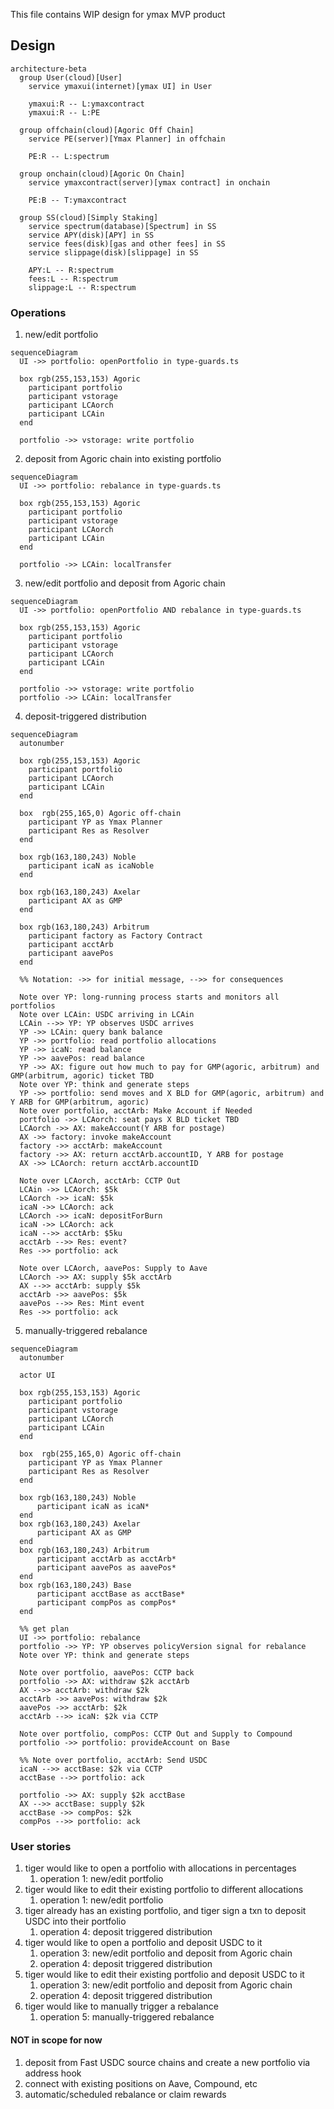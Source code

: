This file contains WIP design for ymax MVP product

## Design

```mermaid
architecture-beta
  group User(cloud)[User]
    service ymaxui(internet)[ymax UI] in User

    ymaxui:R -- L:ymaxcontract
    ymaxui:R -- L:PE

  group offchain(cloud)[Agoric Off Chain]
    service PE(server)[Ymax Planner] in offchain

    PE:R -- L:spectrum

  group onchain(cloud)[Agoric On Chain]
    service ymaxcontract(server)[ymax contract] in onchain

    PE:B -- T:ymaxcontract

  group SS(cloud)[Simply Staking]
    service spectrum(database)[Spectrum] in SS
    service APY(disk)[APY] in SS
    service fees(disk)[gas and other fees] in SS
    service slippage(disk)[slippage] in SS

    APY:L -- R:spectrum
    fees:L -- R:spectrum
    slippage:L -- R:spectrum
```

### Operations
1. new/edit portfolio
```mermaid
sequenceDiagram
  UI ->> portfolio: openPortfolio in type-guards.ts

  box rgb(255,153,153) Agoric
    participant portfolio
    participant vstorage
    participant LCAorch
    participant LCAin
  end

  portfolio ->> vstorage: write portfolio
```
2. deposit from Agoric chain into existing portfolio
```mermaid
sequenceDiagram
  UI ->> portfolio: rebalance in type-guards.ts

  box rgb(255,153,153) Agoric
    participant portfolio
    participant vstorage
    participant LCAorch
    participant LCAin
  end

  portfolio ->> LCAin: localTransfer
```
3. new/edit portfolio and deposit from Agoric chain
```mermaid
sequenceDiagram
  UI ->> portfolio: openPortfolio AND rebalance in type-guards.ts

  box rgb(255,153,153) Agoric
    participant portfolio
    participant vstorage
    participant LCAorch
    participant LCAin
  end

  portfolio ->> vstorage: write portfolio
  portfolio ->> LCAin: localTransfer
```
4. deposit-triggered distribution
```mermaid
sequenceDiagram
  autonumber

  box rgb(255,153,153) Agoric
    participant portfolio
    participant LCAorch
    participant LCAin
  end

  box  rgb(255,165,0) Agoric off-chain
    participant YP as Ymax Planner
    participant Res as Resolver
  end

  box rgb(163,180,243) Noble
    participant icaN as icaNoble
  end

  box rgb(163,180,243) Axelar
    participant AX as GMP
  end

  box rgb(163,180,243) Arbitrum
    participant factory as Factory Contract
    participant acctArb
    participant aavePos
  end

  %% Notation: ->> for initial message, -->> for consequences

  Note over YP: long-running process starts and monitors all portfolios
  Note over LCAin: USDC arriving in LCAin
  LCAin -->> YP: YP observes USDC arrives
  YP ->> LCAin: query bank balance
  YP ->> portfolio: read portfolio allocations
  YP ->> icaN: read balance
  YP ->> aavePos: read balance
  YP ->> AX: figure out how much to pay for GMP(agoric, arbitrum) and GMP(arbitrum, agoric) ticket TBD
  Note over YP: think and generate steps
  YP ->> portfolio: send moves and X BLD for GMP(agoric, arbitrum) and Y ARB for GMP(arbitrum, agoric)
  Note over portfolio, acctArb: Make Account if Needed
  portfolio ->> LCAorch: seat pays X BLD ticket TBD
  LCAorch ->> AX: makeAccount(Y ARB for postage)
  AX ->> factory: invoke makeAccount
  factory ->> acctArb: makeAccount
  factory ->> AX: return acctArb.accountID, Y ARB for postage
  AX ->> LCAorch: return acctArb.accountID

  Note over LCAorch, acctArb: CCTP Out
  LCAin ->> LCAorch: $5k
  LCAorch ->> icaN: $5k
  icaN ->> LCAorch: ack
  LCAorch ->> icaN: depositForBurn
  icaN ->> LCAorch: ack
  icaN -->> acctArb: $5ku
  acctArb -->> Res: event?
  Res ->> portfolio: ack

  Note over LCAorch, aavePos: Supply to Aave
  LCAorch ->> AX: supply $5k acctArb
  AX -->> acctArb: supply $5k
  acctArb ->> aavePos: $5k
  aavePos -->> Res: Mint event
  Res ->> portfolio: ack
```

5. manually-triggered rebalance
```mermaid
sequenceDiagram
  autonumber

  actor UI

  box rgb(255,153,153) Agoric
    participant portfolio
    participant vstorage
    participant LCAorch
    participant LCAin
  end

  box  rgb(255,165,0) Agoric off-chain
    participant YP as Ymax Planner
    participant Res as Resolver
  end

  box rgb(163,180,243) Noble
      participant icaN as icaN*
  end
  box rgb(163,180,243) Axelar
      participant AX as GMP
  end
  box rgb(163,180,243) Arbitrum
      participant acctArb as acctArb*
      participant aavePos as aavePos*
  end
  box rgb(163,180,243) Base
      participant acctBase as acctBase*
      participant compPos as compPos*
  end

  %% get plan
  UI ->> portfolio: rebalance
  portfolio ->> YP: YP observes policyVersion signal for rebalance
  Note over YP: think and generate steps

  Note over portfolio, aavePos: CCTP back
  portfolio ->> AX: withdraw $2k acctArb
  AX -->> acctArb: withdraw $2k
  acctArb ->> aavePos: withdraw $2k
  aavePos ->> acctArb: $2k
  acctArb -->> icaN: $2k via CCTP

  Note over portfolio, compPos: CCTP Out and Supply to Compound
  portfolio ->> portfolio: provideAccount on Base

  %% Note over portfolio, acctArb: Send USDC
  icaN -->> acctBase: $2k via CCTP
  acctBase -->> portfolio: ack

  portfolio ->> AX: supply $2k acctBase
  AX -->> acctBase: supply $2k
  acctBase ->> compPos: $2k
  compPos -->> portfolio: ack
```

### User stories

1. tiger would like to open a portfolio with allocations in percentages
    1. operation 1: new/edit portfolio
2. tiger would like to edit their existing portfolio to different allocations
    1. operation 1: new/edit portfolio
3. tiger already has an existing portfolio, and tiger sign a txn to deposit USDC into their portfolio
    1. operation 4: deposit triggered distribution
3. tiger would like to open a portfolio and deposit USDC to it
    1. operation 3: new/edit portfolio and deposit from Agoric chain
    2. operation 4: deposit triggered distribution
4. tiger would like to edit their existing portfolio and deposit USDC to it
    1. operation 3: new/edit portfolio and deposit from Agoric chain
    2. operation 4: deposit triggered distribution
5. tiger would like to manually trigger a rebalance
    1. operation 5: manually-triggered rebalance

#### NOT in scope for now
1. deposit from Fast USDC source chains and create a new portfolio via address hook
2. connect with existing positions on Aave, Compound, etc
3. automatic/scheduled rebalance or claim rewards
